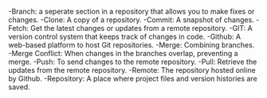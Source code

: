 -Branch: a seperate section in a repository that allows you to make fixes or changes.
-Clone: A copy of a repository.
-Commit: A snapshot of changes.
-Fetch: Get the latest changes or updates from a remote repository.
-GIT: A version control system that keeps track of changes in code.
-Github: A web-based platform to host Git repositories.
-Merge: Combining branches.
-Merge Conflict: When changes in the branches overlap, preventing a merge.
-Push: To send changes to the remote repository.
-Pull: Retrieve the updates from the remote repository.
-Remote: The repository hosted online by Github.
-Repository: A place where project files and version histories are saved.
